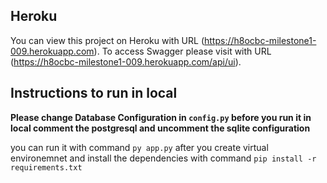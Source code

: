 ## Heroku

You can view this project on Heroku with URL (https://h8ocbc-milestone1-009.herokuapp.com).
To access Swagger please visit with URL (https://h8ocbc-milestone1-009.herokuapp.com/api/ui).

## Instructions to run in local


**Please change Database Configuration in `config.py` before you run it in local comment the postgresql and uncomment the sqlite configuration**

you can run it with command `py app.py` after you create virtual environemnet and install the dependencies with command `pip install -r requirements.txt`

